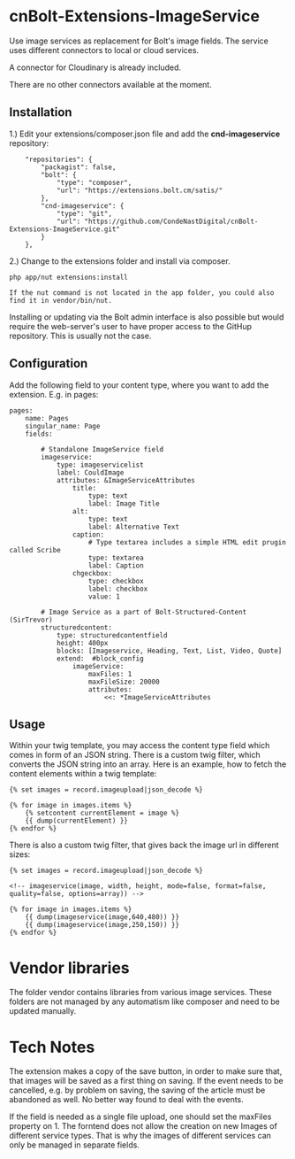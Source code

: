 # cnBolt-Extensions-ImageService
Use image services as replacement for Bolt's image fields.
The service uses different connectors to local or cloud services.

A connector for Cloudinary is already included.

There are no other connectors available at the moment.

## Installation

1.) Edit your extensions/composer.json file and add the **cnd-imageservice** repository:
```
    "repositories": {
        "packagist": false,
        "bolt": {
            "type": "composer",
            "url": "https://extensions.bolt.cm/satis/"
        },
        "cnd-imageservice": {
            "type": "git",
            "url": "https://github.com/CondeNastDigital/cnBolt-Extensions-ImageService.git"
        }
    },
```
2.) Change to the extensions folder and install via composer.
```
php app/nut extensions:install

If the nut command is not located in the app folder, you could also find it in vendor/bin/nut.

```
Installing or updating via the Bolt admin interface is also possible but would require the web-server's user to have proper access to the GitHup repository. This is usually not the case.

## Configuration

Add the following field to your content type, where you want to add the extension. E.g. in pages:

```
pages:
    name: Pages
    singular_name: Page
    fields:
    
        # Standalone ImageService field
        imageservice:
            type: imageservicelist
            label: CouldImage
            attributes: &ImageServiceAttributes
                title:
                    type: text
                    label: Image Title
                alt:
                    type: text
                    label: Alternative Text
                caption:
                    # Type textarea includes a simple HTML edit prugin called Scribe
                    type: textarea 
                    label: Caption
                chgeckbox:
                    type: checkbox
                    label: checkbox
                    value: 1
                    
        # Image Service as a part of Bolt-Structured-Content (SirTrevor)
        structuredcontent:
            type: structuredcontentfield
            height: 400px
            blocks: [Imageservice, Heading, Text, List, Video, Quote]
            extend:  #block_config
                imageService:
                    maxFiles: 1
                    maxFileSize: 20000
                    attributes: 
                        <<: *ImageServiceAttributes
```

## Usage
Within your twig template, you may access the content type field which comes in form of an JSON string.
There is a custom twig filter, which converts the JSON string into an array. Here is an example, how to fetch the content elements within a twig template:
```
{% set images = record.imageupload|json_decode %}

{% for image in images.items %}
    {% setcontent currentElement = image %}
    {{ dump(currentElement) }}
{% endfor %}
```
There is also a custom twig filter, that gives back the image url in different sizes:

```
{% set images = record.imageupload|json_decode %}

<!-- imageservice(image, width, height, mode=false, format=false, quality=false, options=array)) -->

{% for image in images.items %}
    {{ dump(imageservice(image,640,480)) }}
    {{ dump(imageservice(image,250,150)) }}
{% endfor %}
```

# Vendor libraries
The folder vendor contains libraries from various image services. These folders are not managed by any automatism like composer and need to be updated manually.

# Tech Notes

The extension makes a copy of the save button, in order to make sure that, that images will be saved 
as a first thing on saving. If the event needs to be cancelled, e.g. by problem on saving, the saving of the
article must be abandoned as well. No better way found to deal with the events.

If the field is needed as a single file upload, one should set the maxFiles property on 1. 
The forntend does not allow the creation on new Images of different service types. That is why the 
 images of different services can only be managed in separate fields.